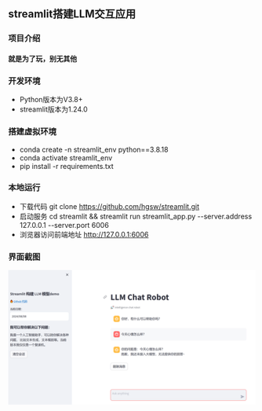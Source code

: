 ## streamlit搭建LLM交互应用

### 项目介绍

#### 就是为了玩，别无其他

### 开发环境

* Python版本为V3.8+
* streamlit版本为1.24.0

### 搭建虚拟环境

* conda create -n streamlit_env  python==3.8.18
* conda activate streamlit_env
* pip install -r requirements.txt

### 本地运行

* 下载代码
    git clone <https://github.com/hgsw/streamlit.git>
* 启动服务
    cd streamlit && streamlit run streamlit_app.py --server.address 127.0.0.1 --server.port 6006
* 浏览器访问前端地址
    <http://127.0.0.1:6006>

### 界面截图

![效果图](./pictures/demo.png)
